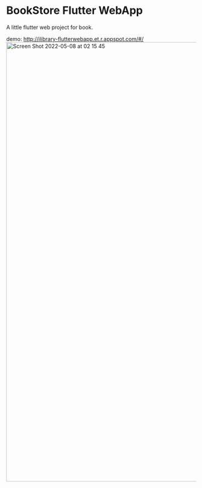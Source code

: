 # BookStore Flutter WebApp
A little flutter web project for book.

demo: http://ilibrary-flutterwebapp.et.r.appspot.com/#/
<img width="1164" alt="Screen Shot 2022-05-08 at 02 15 45" src="https://user-images.githubusercontent.com/56512914/167268841-76e4015f-5c12-4712-a7b1-29750de8d827.png">
